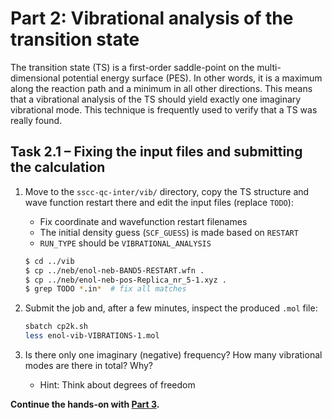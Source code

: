 # Part 2: Vibrational analysis of the transition state

The transition state (TS) is a first-order saddle-point on the multi-dimensional
potential energy surface (PES). In other words, it is a maximum along the reaction
path and a minimum in all other directions. This means that a vibrational analysis
of the TS should yield exactly one imaginary vibrational mode. This technique is
frequently used to verify that a TS was really found.

## Task 2.1 – Fixing the input files and submitting the calculation

1. Move to the `sscc-qc-inter/vib/` directory, copy the TS structure and
   wave function restart there and edit the input files (replace `TODO`):
   * Fix coordinate and wavefunction restart filenames
   * The initial density guess (`SCF_GUESS`) is made based on `RESTART`
   * `RUN_TYPE` should be `VIBRATIONAL_ANALYSIS`

   ```bash
   $ cd ../vib
   $ cp ../neb/enol-neb-BAND5-RESTART.wfn .
   $ cp ../neb/enol-neb-pos-Replica_nr_5-1.xyz .
   $ grep TODO *.in*  # fix all matches
   ```

2. Submit the job and, after a few minutes, inspect the produced `.mol` file:

   ```bash
   sbatch cp2k.sh
   less enol-vib-VIBRATIONS-1.mol
   ```

3. Is there only one imaginary (negative) frequency? How many vibrational modes
   are there in total? Why?
   * Hint: Think about degrees of freedom

**Continue the hands-on with [Part 3](../hybrid/README.md).**
